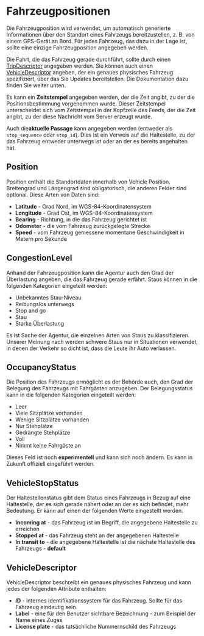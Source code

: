 # Fahrzeugpositionen

Die Fahrzeugposition wird verwendet, um automatisch generierte Informationen über den Standort eines Fahrzeugs bereitzustellen, z. B. von einem GPS-Gerät an Bord. Für jedes Fahrzeug, das dazu in der Lage ist, sollte eine einzige Fahrzeugposition angegeben werden.

Die Fahrt, die das Fahrzeug gerade durchführt, sollte durch einen [TripDescriptor](../reference.md#message-tripdescriptor) angegeben werden. Sie können auch einen [VehicleDescriptor](../reference.md#message-vehicledescriptor) angeben, der ein genaues physisches Fahrzeug spezifiziert, über das Sie Updates bereitstellen. Die Dokumentation dazu finden Sie weiter unten.

Es kann ein **Zeitstempel** angegeben werden, der die Zeit angibt, zu der die Positionsbestimmung vorgenommen wurde. Dieser Zeitstempel unterscheidet sich vom Zeitstempel in der Kopfzeile des Feeds, der die Zeit angibt, zu der diese Nachricht vom Server erzeugt wurde.

Auch die**aktuelle Passage** kann angegeben werden (entweder als `stop_sequence` oder `stop_id`). Dies ist ein Verweis auf die Haltestelle, zu der das Fahrzeug entweder unterwegs ist oder an der es bereits angehalten hat.

## Position

Position enthält die Standortdaten innerhalb von Vehicle Position. Breitengrad und Längengrad sind obligatorisch, die anderen Felder sind optional. Diese Arten von Daten sind:

*   **Latitude** - Grad Nord, im WGS-84-Koordinatensystem
*   **Longitude** - Grad Ost, im WGS-84-Koordinatensystem
*   **Bearing** - Richtung, in die das Fahrzeug gerichtet ist
*   **Odometer** - die vom Fahrzeug zurückgelegte Strecke
*   **Speed** - vom Fahrzeug gemessene momentane Geschwindigkeit in Metern pro Sekunde

## CongestionLevel

Anhand der Fahrzeugposition kann die Agentur auch den Grad der Überlastung angeben, die das Fahrzeug gerade erfährt. Staus können in die folgenden Kategorien eingeteilt werden:

*   Unbekanntes Stau-Niveau
*   Reibungslos unterwegs
*   Stop and go
*   Stau
*   Starke Überlastung

Es ist Sache der Agentur, die einzelnen Arten von Staus zu klassifizieren. Unserer Meinung nach werden schwere Staus nur in Situationen verwendet, in denen der Verkehr so dicht ist, dass die Leute ihr Auto verlassen.

## OccupancyStatus

Die Position des Fahrzeugs ermöglicht es der Behörde auch, den Grad der Belegung des Fahrzeugs mit Fahrgästen anzugeben. Der Belegungsstatus kann in die folgenden Kategorien eingeteilt werden:

*   Leer
*   Viele Sitzplätze vorhanden
*   Wenige Sitzplätze vorhanden
*   Nur Stehplätze
*   Gedrängte Stehplätze
*   Voll
*   Nimmt keine Fahrgäste an

Dieses Feld ist noch **experimentell** und kann sich noch ändern. Es kann in Zukunft offiziell eingeführt werden.

## VehicleStopStatus

Der Haltestellenstatus gibt dem Status eines Fahrzeugs in Bezug auf eine Haltestelle, der es sich gerade nähert oder an der es sich befindet, mehr Bedeutung. Er kann auf einen der folgenden Werte eingestellt werden.

*   **Incoming at** - das Fahrzeug ist im Begriff, die angegebene Haltestelle zu erreichen
*   **Stopped at** - das Fahrzeug steht an der angegebenen Haltestelle
*   **In transit to** - die angegebene Haltestelle ist die nächste Haltestelle des Fahrzeugs - **default**

## VehicleDescriptor

VehicleDescriptor beschreibt ein genaues physisches Fahrzeug und kann jedes der folgenden Attribute enthalten:

*   **ID** - internes Identifikationssystem für das Fahrzeug. Sollte für das Fahrzeug eindeutig sein
*   **Label** - eine für den Benutzer sichtbare Bezeichnung - zum Beispiel der Name eines Zuges
*   **License plate** - das tatsächliche Nummernschild des Fahrzeugs
